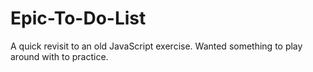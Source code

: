 # Epic-To-Do-List
A quick revisit to an old JavaScript exercise. Wanted something to play around with to practice.
